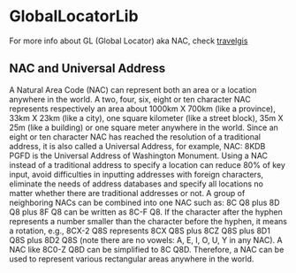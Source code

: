 # GlobalLocatorLib

For more info about GL (Global Locator) aka NAC, check [travelgis](http://www.travelgis.com/map.asp)

## NAC and Universal Address
A Natural Area Code (NAC) can represent both an area or a location anywhere in the world. A two, four, six, eight or ten character NAC represents respectively an area about 1000km X 700km (like a province), 33km X 23km (like a city), one square kilometer (like a street block), 35m X 25m (like a building) or one square meter anywhere in the world. Since an eight or ten character NAC has reached the resolution of a traditional address, it is also called a Universal Address, for example, NAC: 8KDB PGFD is the Universal Address of Washington Monument. Using a NAC instead of a traditional address to specify a location can reduce 80% of key input, avoid difficulties in inputting addresses with foreign characters, eliminate the needs of address databases and specify all locations no matter whether there are traditional addresses or not. A group of neighboring NACs can be combined into one NAC such as: 8C Q8 plus 8D Q8 plus 8F Q8 can be written as 8C-F Q8. If the character after the hyphen represents a number smaller than the character before the hyphen, it means a rotation, e.g., 8CX-2 Q8S represents 8CX Q8S plus 8CZ Q8S plus 8D1 Q8S plus 8D2 Q8S (note there are no vowels: A, E, I, O, U, Y in any NAC). A NAC like 8C0-Z Q8D can be simplified to 8C Q8D. Therefore, a NAC can be used to represent various rectangular areas anywhere in the world. 
